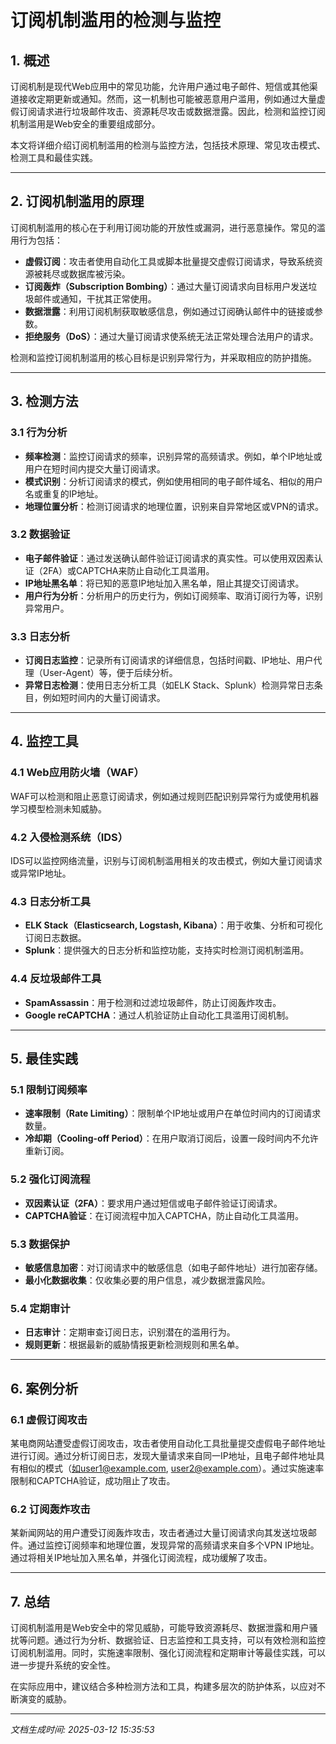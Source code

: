 # 订阅机制滥用的检测与监控

## 1. 概述

订阅机制是现代Web应用中的常见功能，允许用户通过电子邮件、短信或其他渠道接收定期更新或通知。然而，这一机制也可能被恶意用户滥用，例如通过大量虚假订阅请求进行垃圾邮件攻击、资源耗尽攻击或数据泄露。因此，检测和监控订阅机制滥用是Web安全的重要组成部分。

本文将详细介绍订阅机制滥用的检测与监控方法，包括技术原理、常见攻击模式、检测工具和最佳实践。

---

## 2. 订阅机制滥用的原理

订阅机制滥用的核心在于利用订阅功能的开放性或漏洞，进行恶意操作。常见的滥用行为包括：

- **虚假订阅**：攻击者使用自动化工具或脚本批量提交虚假订阅请求，导致系统资源被耗尽或数据库被污染。
- **订阅轰炸（Subscription Bombing）**：通过大量订阅请求向目标用户发送垃圾邮件或通知，干扰其正常使用。
- **数据泄露**：利用订阅机制获取敏感信息，例如通过订阅确认邮件中的链接或参数。
- **拒绝服务（DoS）**：通过大量订阅请求使系统无法正常处理合法用户的请求。

检测和监控订阅机制滥用的核心目标是识别异常行为，并采取相应的防护措施。

---

## 3. 检测方法

### 3.1 行为分析

- **频率检测**：监控订阅请求的频率，识别异常的高频请求。例如，单个IP地址或用户在短时间内提交大量订阅请求。
- **模式识别**：分析订阅请求的模式，例如使用相同的电子邮件域名、相似的用户名或重复的IP地址。
- **地理位置分析**：检测订阅请求的地理位置，识别来自异常地区或VPN的请求。

### 3.2 数据验证

- **电子邮件验证**：通过发送确认邮件验证订阅请求的真实性。可以使用双因素认证（2FA）或CAPTCHA来防止自动化工具滥用。
- **IP地址黑名单**：将已知的恶意IP地址加入黑名单，阻止其提交订阅请求。
- **用户行为分析**：分析用户的历史行为，例如订阅频率、取消订阅行为等，识别异常用户。

### 3.3 日志分析

- **订阅日志监控**：记录所有订阅请求的详细信息，包括时间戳、IP地址、用户代理（User-Agent）等，便于后续分析。
- **异常日志检测**：使用日志分析工具（如ELK Stack、Splunk）检测异常日志条目，例如短时间内的大量订阅请求。

---

## 4. 监控工具

### 4.1 Web应用防火墙（WAF）

WAF可以检测和阻止恶意订阅请求，例如通过规则匹配识别异常行为或使用机器学习模型检测未知威胁。

### 4.2 入侵检测系统（IDS）

IDS可以监控网络流量，识别与订阅机制滥用相关的攻击模式，例如大量订阅请求或异常IP地址。

### 4.3 日志分析工具

- **ELK Stack（Elasticsearch, Logstash, Kibana）**：用于收集、分析和可视化订阅日志数据。
- **Splunk**：提供强大的日志分析和监控功能，支持实时检测订阅机制滥用。

### 4.4 反垃圾邮件工具

- **SpamAssassin**：用于检测和过滤垃圾邮件，防止订阅轰炸攻击。
- **Google reCAPTCHA**：通过人机验证防止自动化工具滥用订阅机制。

---

## 5. 最佳实践

### 5.1 限制订阅频率

- **速率限制（Rate Limiting）**：限制单个IP地址或用户在单位时间内的订阅请求数量。
- **冷却期（Cooling-off Period）**：在用户取消订阅后，设置一段时间内不允许重新订阅。

### 5.2 强化订阅流程

- **双因素认证（2FA）**：要求用户通过短信或电子邮件验证订阅请求。
- **CAPTCHA验证**：在订阅流程中加入CAPTCHA，防止自动化工具滥用。

### 5.3 数据保护

- **敏感信息加密**：对订阅请求中的敏感信息（如电子邮件地址）进行加密存储。
- **最小化数据收集**：仅收集必要的用户信息，减少数据泄露风险。

### 5.4 定期审计

- **日志审计**：定期审查订阅日志，识别潜在的滥用行为。
- **规则更新**：根据最新的威胁情报更新检测规则和黑名单。

---

## 6. 案例分析

### 6.1 虚假订阅攻击

某电商网站遭受虚假订阅攻击，攻击者使用自动化工具批量提交虚假电子邮件地址进行订阅。通过分析订阅日志，发现大量请求来自同一IP地址，且电子邮件地址具有相似的模式（如user1@example.com, user2@example.com）。通过实施速率限制和CAPTCHA验证，成功阻止了攻击。

### 6.2 订阅轰炸攻击

某新闻网站的用户遭受订阅轰炸攻击，攻击者通过大量订阅请求向其发送垃圾邮件。通过监控订阅频率和地理位置，发现异常的高频请求来自多个VPN IP地址。通过将相关IP地址加入黑名单，并强化订阅流程，成功缓解了攻击。

---

## 7. 总结

订阅机制滥用是Web安全中的常见威胁，可能导致资源耗尽、数据泄露和用户骚扰等问题。通过行为分析、数据验证、日志监控和工具支持，可以有效检测和监控订阅机制滥用。同时，实施速率限制、强化订阅流程和定期审计等最佳实践，可以进一步提升系统的安全性。

在实际应用中，建议结合多种检测方法和工具，构建多层次的防护体系，以应对不断演变的威胁。

---

*文档生成时间: 2025-03-12 15:35:53*
